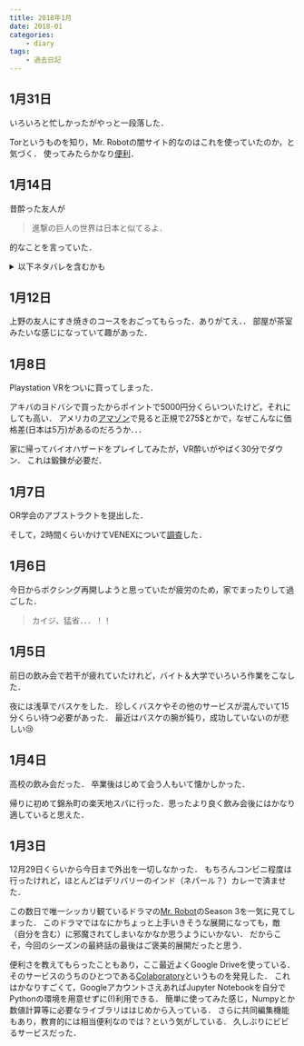 ```yaml
---
title: 2018年1月
date: 2018-01 
categories:
    - diary
tags:
    - 過去日記
---
```




## 1月31日

いろいろと忙しかったがやっと一段落した．


Torというものを知り，Mr. Robotの闇サイト的なのはこれを使っていたのか，と気づく．
使ってみたらかなり[便利](https://takazawa.github.io/hobby/selenium_python_tor/)．

<!-- more -->

## 1月14日


昔酔った友人が

>進撃の巨人の世界は日本と似てるよ．

的なことを言っていた．

<details><summary>以下ネタバレを含むかも</summary>

最近の進撃の巨人をみてると，

- エルディア人 = 北朝鮮の人 (パラディ島 = 北朝鮮)
- マーレ人 = 日本人

という構造の方があっている気がする．
マーレに住むエルディア人は恨まれ，名誉マーレ人になろうと必死なところとか．
パラディ島脅威論とか．まあ，日本の戦争の歴史を考えると日本がエルディア感はあるけど．

</details>




## 1月12日

上野の友人にすき焼きのコースをおごってもらった．ありがてえ．．
部屋が茶室みたいな感じになっていて趣があった．

## 1月8日

Playstation VRをついに買ってしまった．

アキバのヨドバシで買ったからポイントで5000円分くらいついたけど，それにしても高い．
アメリカの[アマゾン](http://a.co/9Kof3y6)で見ると正規で275$とかで，なぜこんなに価格差(日本は5万)があるのだろうか．．．

家に帰ってバイオハザードをプレイしてみたが，VR酔いがやばく30分でダウン．
これは鍛錬が必要だ．


## 1月7日

OR学会のアブストラクトを提出した．

そして，2時間くらいかけてVENEXについて[調査](https://takazawa.github.io/hobby/venex/)した．


## 1月6日

今日からボクシング再開しようと思っていたが疲労のため，家でまったりして過ごした．

> カイジ、猛省．．．！！



##  1月5日

前日の飲み会で若干が疲れていたけれど，バイト＆大学でいろいろ作業をこなした．

夜には浅草でバスケをした．
珍しくバスケやその他のサービスが混んでいて15分くらい待つ必要があった．
最近はバスケの腕が鈍り，成功していないのが悲しい😢


## 1月4日

高校の飲み会だった．
卒業後はじめて会う人もいて懐かしかった．

帰りに初めて錦糸町の楽天地スパに行った．思ったより良く飲み会後にはかなり適していると思えた．



## 1月3日

12月29日くらいから今日まで外出を一切しなかった．
もちろんコンビニ程度は行ったけれど，ほとんどはデリバリーのインド（ネパール？）カレーで済ませた．

この数日で唯一シッカリ観ているドラマの[Mr. Robot](http://amzn.asia/fqic7WQ)のSeason 3を一気に見てしまった．
このドラマではなにかちょっと上手いきそうな展開になっても，敵（自分を含む）に邪魔されてしまいなかなか思うようにいかない．
だからこそ，今回のシーズンの最終話の最後はご褒美的展開だったと思う．

便利さを教えてもらったこともあり，ここ最近よくGoogle Driveを使っている．
そのサービスのうちのひとつである[Colaboratory](https://colab.research.google.com/)というものを発見した．
これはかなりすごくて，GoogleアカウントさえあればJupyter Notebookを自分でPythonの環境を用意せずに(!)利用できる．
簡単に使ってみた感じ，Numpyとか数値計算等に必要なライブラリははじめから入っている．
さらに共同編集機能もあり，教育的には相当便利なのでは？という気がしている．
久しぶりにビビるサービスだった．
